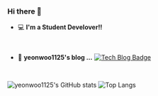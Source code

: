 ### Hi there 👋

- 💻   **I'm a Student Develover!!**   
 <br/>
 
- 📒  **yeonwoo1125's blog ...**   [![Tech Blog Badge](http://img.shields.io/badge/-Tech%20blog-black?style=flat-square&logo=blogger&logoColor=white&link=https://yeonwoo1125.tistory.com/)](https://yeonwoo1125.tistory.com/)
<br/>


 ![yeonwoo1125's GitHub stats](https://github-readme-stats.vercel.app/api?username=yeonwoo1125&hide=prs,issues,stars)
 ![Top Langs](https://github-readme-stats.vercel.app/api/top-langs/?username=yeonwoo1125)



